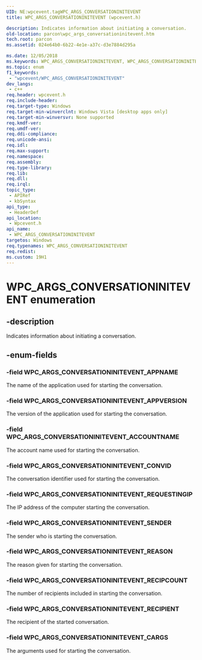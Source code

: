 ```yaml
---
UID: NE:wpcevent.tagWPC_ARGS_CONVERSATIONINITEVENT
title: WPC_ARGS_CONVERSATIONINITEVENT (wpcevent.h)

description: Indicates information about initiating a conversation.
old-location: parcon\wpc_args_conversationinitevent.htm
tech.root: parcon
ms.assetid: 024e64b0-6b22-4e1e-a37c-d3e7884d295a

ms.date: 12/05/2018
ms.keywords: WPC_ARGS_CONVERSATIONINITEVENT, WPC_ARGS_CONVERSATIONINITEVENT enumeration, WPC_ARGS_CONVERSATIONINITEVENT_ACCOUNTNAME, WPC_ARGS_CONVERSATIONINITEVENT_APPNAME, WPC_ARGS_CONVERSATIONINITEVENT_APPVERSION, WPC_ARGS_CONVERSATIONINITEVENT_CARGS, WPC_ARGS_CONVERSATIONINITEVENT_CONVID, WPC_ARGS_CONVERSATIONINITEVENT_REASON, WPC_ARGS_CONVERSATIONINITEVENT_RECIPCOUNT, WPC_ARGS_CONVERSATIONINITEVENT_RECIPIENT, WPC_ARGS_CONVERSATIONINITEVENT_REQUESTINGIP, WPC_ARGS_CONVERSATIONINITEVENT_SENDER, parcon.wpc_args_conversationinitevent, wpcevent/WPC_ARGS_CONVERSATIONINITEVENT, wpcevent/WPC_ARGS_CONVERSATIONINITEVENT_ACCOUNTNAME, wpcevent/WPC_ARGS_CONVERSATIONINITEVENT_APPNAME, wpcevent/WPC_ARGS_CONVERSATIONINITEVENT_APPVERSION, wpcevent/WPC_ARGS_CONVERSATIONINITEVENT_CARGS, wpcevent/WPC_ARGS_CONVERSATIONINITEVENT_CONVID, wpcevent/WPC_ARGS_CONVERSATIONINITEVENT_REASON, wpcevent/WPC_ARGS_CONVERSATIONINITEVENT_RECIPCOUNT, wpcevent/WPC_ARGS_CONVERSATIONINITEVENT_RECIPIENT, wpcevent/WPC_ARGS_CONVERSATIONINITEVENT_REQUESTINGIP, wpcevent/WPC_ARGS_CONVERSATIONINITEVENT_SENDER
ms.topic: enum
f1_keywords: 
 - "wpcevent/WPC_ARGS_CONVERSATIONINITEVENT"
dev_langs:
 - c++
req.header: wpcevent.h
req.include-header: 
req.target-type: Windows
req.target-min-winverclnt: Windows Vista [desktop apps only]
req.target-min-winversvr: None supported
req.kmdf-ver: 
req.umdf-ver: 
req.ddi-compliance: 
req.unicode-ansi: 
req.idl: 
req.max-support: 
req.namespace: 
req.assembly: 
req.type-library: 
req.lib: 
req.dll: 
req.irql: 
topic_type:
 - APIRef
 - kbSyntax
api_type:
 - HeaderDef
api_location:
 - Wpcevent.h
api_name:
 - WPC_ARGS_CONVERSATIONINITEVENT
targetos: Windows
req.typenames: WPC_ARGS_CONVERSATIONINITEVENT
req.redist: 
ms.custom: 19H1
---
```


# WPC_ARGS_CONVERSATIONINITEVENT enumeration


## -description


Indicates information about initiating a conversation.


## -enum-fields




### -field WPC_ARGS_CONVERSATIONINITEVENT_APPNAME

The name of the application used for starting the conversation.


### -field WPC_ARGS_CONVERSATIONINITEVENT_APPVERSION

The version of the application used for starting the conversation.


### -field WPC_ARGS_CONVERSATIONINITEVENT_ACCOUNTNAME

The account name used for starting the conversation.


### -field WPC_ARGS_CONVERSATIONINITEVENT_CONVID

The conversation identifier used for starting the conversation.


### -field WPC_ARGS_CONVERSATIONINITEVENT_REQUESTINGIP

The IP address of the computer starting the conversation.


### -field WPC_ARGS_CONVERSATIONINITEVENT_SENDER

The sender who is starting the conversation.


### -field WPC_ARGS_CONVERSATIONINITEVENT_REASON

The reason given for starting the conversation.


### -field WPC_ARGS_CONVERSATIONINITEVENT_RECIPCOUNT

The number of recipients included in starting the conversation.


### -field WPC_ARGS_CONVERSATIONINITEVENT_RECIPIENT

The recipient of the started conversation.


### -field WPC_ARGS_CONVERSATIONINITEVENT_CARGS

The arguments used for starting the conversation.


